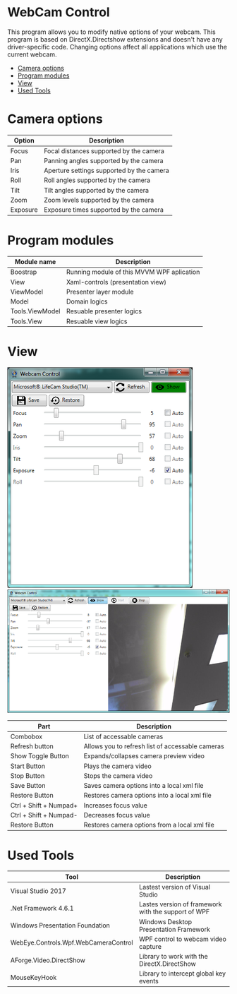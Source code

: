 # WebCam Control

This program allows you to modify native options of your webcam. This program is based on DirectX.Directshow extensions and doesn't have any driver-specific code. Changing options affect all applications which use the current webcam.

* [Camera options](#camera-options)
* [Program modules](#program-modules)
* [View](#view)
* [Used Tools](#used-tools)

# Camera options
| Option | Description |
| ------ | ------ |
| Focus | Focal distances supported by the camera |
| Pan | Panning angles supported by the camera |
| Iris | Aperture settings supported by the camera |
| Roll | Roll angles supported by the camera |
| Tilt | Tilt angles supported by the camera |
| Zoom | Zoom levels supported by the camera |
| Exposure | Exposure times supported by the camera |

# Program modules

| Module name | Description |
| ------ | ------ |
| Boostrap | Running module of this MVVM WPF aplication |
| View | Xaml-controls (presentation view) |
| ViewModel | Presenter layer module |
| Model | Domain logics |
| Tools.ViewModel | Resuable presenter logics |
| Tools.View | Resuable view logics |

# View

![Collapsed Preview](/Collapsed.png)
![Preview](/Preview.png)

| Part | Description |
| ------ | ------ |
| Combobox | List of accessable cameras |
| Refresh button | Allows you to refresh list of accessable cameras  |
| Show Toggle Button | Expands/collapses camera preview video |
| Start Button | Plays the camera video |
| Stop Button | Stops the camera video |
| Save Button | Saves camera options into a local xml file |
| Restore Button | Restores camera options into a local xml file |
| Ctrl + Shift + Numpad+ | Increases focus value |
| Ctrl + Shift + Numpad- | Decreases focus value |
| Restore Button | Restores camera options from a local xml file |

# Used Tools
| Tool | Description |
| ------ | ------ |
| Visual Studio 2017 | Lastest version of Visual Studio |
| .Net Framework 4.6.1 | Lastes version of framework with the support of WPF |
| Windows Presentation Foundation | Windows Desktop Presentation Framework |
| WebEye.Controls.Wpf.WebCameraControl | WPF control to webcam video capture |
| AForge.Video.DirectShow | Library to work with the DirectX.DirectShow|
| MouseKeyHook | Library to intercept global key events |

